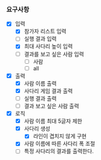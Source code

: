 ### 요구사항

- [x] 입력
  - [x] 참가자 리스트 입력
  - [ ] 실행 결과 입력
  - [x] 최대 사다리 높이 입력
  - [ ] 결과를 보고 싶은 사람 입력
    - [ ] 사람
    - [ ] all
- [x] 출력
  - [x] 사람 이름 출력
  - [x] 사다리 게임 결과 출력
  - [ ] 실행 결과 출력
  - [ ] 결과 보고 싶은 사람 출력
- [x] 로직
  - [x] 사람 이름 최대 5글자 제한
  - [x] 사다리 생성
    - [x] 라인이 겹치지 않게 구현
  - [x] 사람 이름에 따른 사다리 폭 조절
  - [ ] 특정 사다리의 결과를 출력한다.